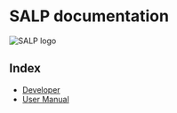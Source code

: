 # SALP documentation
![SALP logo](/assets/img/logo.png)

## Index
* [Developer](/development/01-Introduction.md)
* [User Manual](/user-manual/01-GettingStarted.md)
